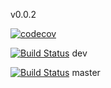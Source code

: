 v0.0.2

[![codecov](https://codecov.io/gh/bakhankov/pocket-ocr/branch/master/graph/badge.svg)](https://codecov.io/gh/bakhankov/pocket-ocr)

[![Build Status](https://travis-ci.com/bakhankov/pocket-ocr.svg?branch=dev)](https://travis-ci.com/bakhankov/pocket-ocr)
dev

[![Build Status](https://travis-ci.com/bakhankov/pocket-ocr.svg?branch=master)](https://travis-ci.com/bakhankov/pocket-ocr)
master